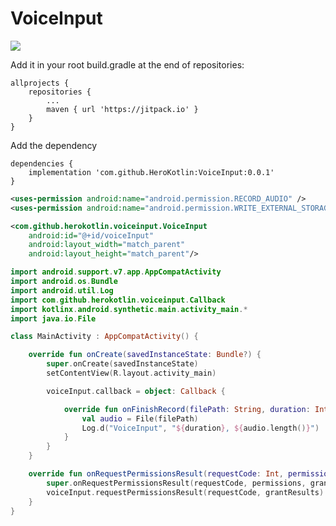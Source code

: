 # VoiceInput

![](https://user-images.githubusercontent.com/2732303/43363620-5caf8452-933b-11e8-8133-a026bd66373f.png)


Add it in your root build.gradle at the end of repositories:

```
allprojects {
    repositories {
        ...
        maven { url 'https://jitpack.io' }
    }
}
```

Add the dependency

```
dependencies {
    implementation 'com.github.HeroKotlin:VoiceInput:0.0.1'
}
```

```xml
<uses-permission android:name="android.permission.RECORD_AUDIO" />
<uses-permission android:name="android.permission.WRITE_EXTERNAL_STORAGE" />
```

```xml
<com.github.herokotlin.voiceinput.VoiceInput
    android:id="@+id/voiceInput"
    android:layout_width="match_parent"
    android:layout_height="match_parent"/>
```

```kotlin
import android.support.v7.app.AppCompatActivity
import android.os.Bundle
import android.util.Log
import com.github.herokotlin.voiceinput.Callback
import kotlinx.android.synthetic.main.activity_main.*
import java.io.File

class MainActivity : AppCompatActivity() {

    override fun onCreate(savedInstanceState: Bundle?) {
        super.onCreate(savedInstanceState)
        setContentView(R.layout.activity_main)

        voiceInput.callback = object: Callback {

            override fun onFinishRecord(filePath: String, duration: Int) {
                val audio = File(filePath)
                Log.d("VoiceInput", "${duration}, ${audio.length()}")
            }
        }
    }

    override fun onRequestPermissionsResult(requestCode: Int, permissions: Array<out String>, grantResults: IntArray) {
        super.onRequestPermissionsResult(requestCode, permissions, grantResults)
        voiceInput.requestPermissionsResult(requestCode, grantResults)
    }
}
```